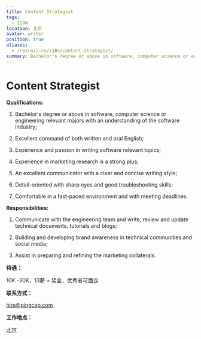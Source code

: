 ```yaml
---
title: Content Strategist
tags:
  - I18N
location: 北京
avatar: writer
position: true
aliases:
  - /recruit-cn/i18n/content-strategist/
summary: Bachelor's degree or above in software, computer science or engineering relevant majors with an understanding of the software industry; Excellent command of both written and oral English; Experience and passion in writing software relevant topics; Experience in marketing research is a strong plus; An excellent communicator with a clear and concise writing style; Detail-oriented with sharp eyes and good troubleshooting skills; Comfortable in a fast-paced environment and with meeting deadlines.
---
```


# Content Strategist

**Qualifications:**

1. Bachelor's degree or above in software, computer science or engineering relevant majors with an understanding of the software industry;

2. Excellent command of both written and oral English;

3. Experience and passion in writing software relevant topics;

4. Experience in marketing research is a strong plus;

5. An excellent communicator with a clear and concise writing style;

6. Detail-oriented with sharp eyes and good troubleshooting skills;

7. Comfortable in a fast-paced environment and with meeting deadlines.

**Responsibilities:**

1. Communicate with the engineering team and write, review and update technical documents, tutorials and blogs;

2. Building and developing brand awareness in technical communities and social media;

3. Assist in preparing and refining the marketing collaterals.

**待遇：**

10K -30K，13薪 + 奖金，优秀者可面议

**联系方式：**

hire@pingcap.com

**工作地点：**

北京

